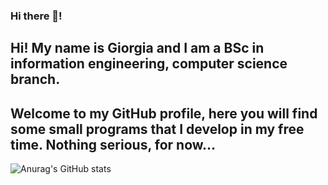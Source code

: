 ### Hi there 👋!
## Hi! My name is Giorgia and I am a BSc in information engineering, computer science branch.
## Welcome to my GitHub profile, here you will find some small programs that I develop in my free time. Nothing serious, for now...
![Anurag's GitHub stats](https://github-readme-stats.vercel.app/api?username=giorgiadns&show_icons=true&theme=synthwave&hide=stars,issues)
<!--
**giorgiadns/giorgiadns** is a ✨ _special_ ✨ repository because its `README.md` (this file) appears on your GitHub profile.

Here are some ideas to get you started:

- 🔭 I’m currently working on ...
- 🌱 I’m currently learning ...
- 👯 I’m looking to collaborate on ...
- 🤔 I’m looking for help with ...
- 💬 Ask me about ...
- 📫 How to reach me: ...
- 😄 Pronouns: ...
- ⚡ Fun fact: ...
-->
